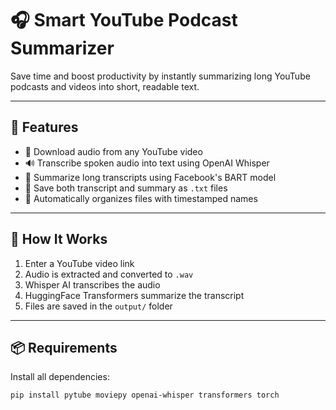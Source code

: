 # 🎧 Smart YouTube Podcast Summarizer

Save time and boost productivity by instantly summarizing long YouTube podcasts and videos into short, readable text.

---

## 🚀 Features

- 🎥 Download audio from any YouTube video
- 🔊 Transcribe spoken audio into text using OpenAI Whisper
- 🧠 Summarize long transcripts using Facebook's BART model
- 💾 Save both transcript and summary as `.txt` files
- 📂 Automatically organizes files with timestamped names

---

## 📌 How It Works

1. Enter a YouTube video link
2. Audio is extracted and converted to `.wav`
3. Whisper AI transcribes the audio
4. HuggingFace Transformers summarize the transcript
5. Files are saved in the `output/` folder

---

## 📦 Requirements

Install all dependencies:

```bash
pip install pytube moviepy openai-whisper transformers torch
